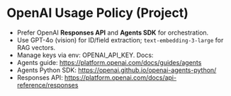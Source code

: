 # OpenAI Usage Policy (Project)
- Prefer OpenAI **Responses API** and **Agents SDK** for orchestration.
- Use GPT-4o (vision) for ID/field extraction; `text-embedding-3-large` for RAG vectors.
- Manage keys via env: OPENAI_API_KEY.
Docs:
- Agents guide: https://platform.openai.com/docs/guides/agents
- Agents Python SDK: https://openai.github.io/openai-agents-python/
- Responses API: https://platform.openai.com/docs/api-reference/responses
